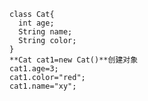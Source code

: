 	class Cat{
	  int age;
	  String name;
	  String color;
	}
	**Cat cat1=new Cat()**创建对象
	cat1.age=3;
	cat1.color="red";
	cat1.name="xy";
